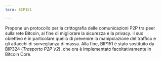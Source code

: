 ```yaml
---
term: BIP151

---
```

Propone un protocollo per la crittografia delle comunicazioni P2P tra peer sulla rete Bitcoin, al fine di migliorare la sicurezza e la privacy. Il suo obiettivo è in particolare quello di prevenire la manipolazione del traffico e gli attacchi di sorveglianza di massa. Alla fine, BIP151 è stato sostituito da BIP324 (*Trasporto P2P V2*), che ora è implementato facoltativamente in Bitcoin Core.